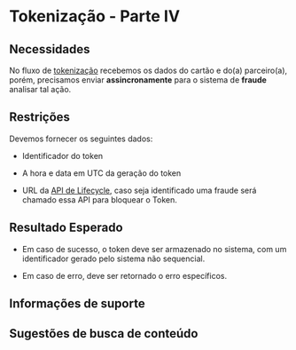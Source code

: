 # Tokenização - Parte IV

## Necessidades

No fluxo de [tokenização](005-tokenizacao-parte-I.md) recebemos os dados do cartão e do(a) parceiro(a), porém, precisamos 
enviar **assincronamente** para o sistema de **fraude** analisar tal ação. 
   
## Restrições

Devemos fornecer os seguintes dados:

- Identificador do token

- A hora e data em UTC da geração do token

- URL da [API de Lifecycle](020-token-lifecycle.md), caso seja identificado uma fraude será chamado essa API para 
bloquear o Token.

## Resultado Esperado

- Em caso de sucesso, o token deve ser armazenado no sistema, com um identificador gerado pelo sistema não sequencial.

- Em caso de erro, deve ser retornado o erro específicos.

## Informações de suporte

## Sugestões de busca de conteúdo